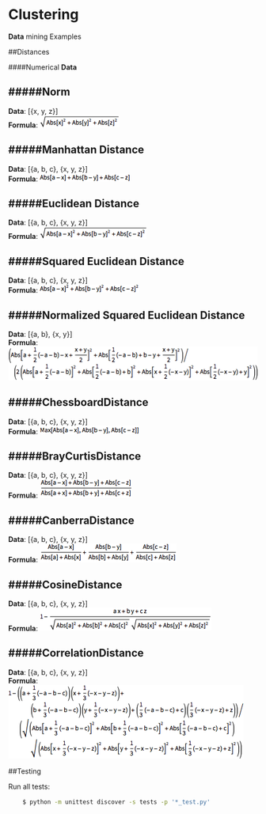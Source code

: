 Clustering
==========
**Data** mining Examples

##Distances

####Numerical **Data**

#####Norm
---------
  **Data**:   [{x, y, z}] <br/>
  **Formula**:  ![alt tag](https://raw.githubusercontent.com/cenkbircanoglu/clustering/master/images/norm.gif)

#####Manhattan Distance
-----------------------
  **Data**:   [{a, b, c}, {x, y, z}] <br/>
  **Formula**:  ![alt tag](https://raw.githubusercontent.com/cenkbircanoglu/clustering/master/images/manhattan_distance.gif)


#####Euclidean Distance
-----------------------
  **Data**:   [{a, b, c}, {x, y, z}] <br/>
  **Formula**:  ![alt tag](https://raw.githubusercontent.com/cenkbircanoglu/clustering/master/images/euclidean_distance.gif)

#####Squared Euclidean Distance
-------------------------------
  **Data**:   [{a, b, c}, {x, y, z}] <br/>
  **Formula**:  ![alt tag](https://raw.githubusercontent.com/cenkbircanoglu/clustering/master/images/squared_euclidean_distance.gif)

#####Normalized Squared Euclidean Distance
------------------------------------------
  **Data**:   [{a, b}, {x, y}] <br/>
  **Formula**:  ![alt tag](https://raw.githubusercontent.com/cenkbircanoglu/clustering/master/images/normalized_squared_euclidean_distance.gif)

#####ChessboardDistance
-----------------------
  **Data**:   [{a, b, c}, {x, y, z}] <br/>
  **Formula**:  ![alt tag](https://raw.githubusercontent.com/cenkbircanoglu/clustering/master/images/chessboard_distance.gif)

#####BrayCurtisDistance
-----------------------
  **Data**:   [{a, b, c}, {x, y, z}] <br/>
  **Formula**:  ![alt tag](https://raw.githubusercontent.com/cenkbircanoglu/clustering/master/images/bray_curtis_distance.gif)

#####CanberraDistance
---------------------
  **Data**:   [{a, b, c}, {x, y, z}] <br/>
  **Formula**:  ![alt tag](https://raw.githubusercontent.com/cenkbircanoglu/clustering/master/images/canberra_distance.gif)

#####CosineDistance
-------------------
  **Data**:   [{a, b, c}, {x, y, z}] <br/>
  **Formula**:  ![alt tag](https://raw.githubusercontent.com/cenkbircanoglu/clustering/master/images/cosine_distance.gif)

#####CorrelationDistance
------------------------
  **Data**:   [{a, b, c}, {x, y, z}] <br/>
  **Formula**:  ![alt tag](https://raw.githubusercontent.com/cenkbircanoglu/clustering/master/images/correlation_distance.gif)


##Testing


Run all tests:
```bash
    $ python -m unittest discover -s tests -p '*_test.py'
```



